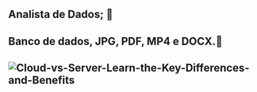 ##  Analista de Dados;  👋
##  Banco de dados, JPG, PDF, MP4 e DOCX.💬 
## ![Cloud-vs-Server-Learn-the-Key-Differences-and-Benefits](https://github.com/user-attachments/assets/1907ca86-f142-41a2-ae0f-b3dd26f10db9)
